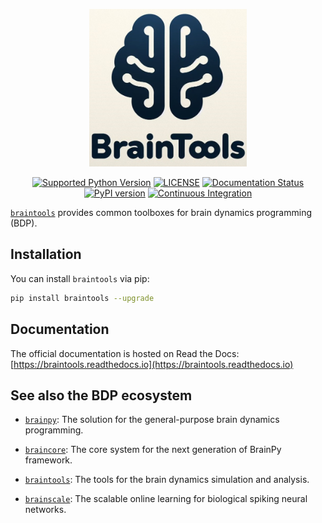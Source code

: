 <p align="center">
  	<img alt="Header image of braintools." src="https://github.com/brainpy/braintools/blob/main/docs/_static/braintools.jpg" width=50%>
</p> 



<p align="center">
	<a href="https://pypi.org/project/braintools/"><img alt="Supported Python Version" src="https://img.shields.io/pypi/pyversions/braintools"></a>
	<a href="https://github.com/brainpy/braintools/blob/main/LICENSE"><img alt="LICENSE" src="https://img.shields.io/badge/License-Apache%202.0-blue.svg"></a>
    <a href='https://braintools.readthedocs.io/en/latest/?badge=latest'>
        <img src='https://readthedocs.org/projects/braintools/badge/?version=latest' alt='Documentation Status' />
    </a>  	
    <a href="https://badge.fury.io/py/braintools"><img alt="PyPI version" src="https://badge.fury.io/py/braintools.svg"></a>
    <a href="https://github.com/brainpy/braintools/actions/workflows/CI.yml"><img alt="Continuous Integration" src="https://github.com/brainpy/braintools/actions/workflows/CI.yml/badge.svg"></a>
</p>


[``braintools``](https://github.com/brainpy/braintools) provides common toolboxes for brain dynamics programming (BDP). 


## Installation

You can install ``braintools`` via pip:

```bash
pip install braintools --upgrade
```

## Documentation

The official documentation is hosted on Read the Docs: [https://braintools.readthedocs.io](https://braintools.readthedocs.io)



## See also the BDP ecosystem

- [``brainpy``](https://github.com/brainpy/BrainPy): The solution for the general-purpose brain dynamics programming.

- [``braincore``](https://github.com/brainpy/braincore): The core system for the next generation of BrainPy framework.

- [``braintools``](https://github.com/brainpy/braintools): The tools for the brain dynamics simulation and analysis.

- [``brainscale``](https://github.com/brainpy/brainscale): The scalable online learning for biological spiking neural networks.

